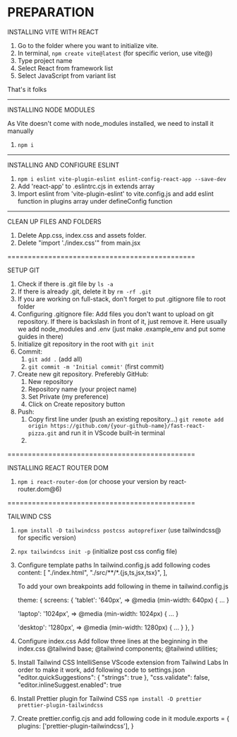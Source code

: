 # PREPARATION

INSTALLING VITE WITH REACT

1. Go to the folder where you want to initialize vite.
2. In terminal, `npm create vite@latest` (for specific verion, use vite@)
3. Type project name
4. Select React from framework list
5. Select JavaScript from variant list

That's it folks

---

INSTALLING NODE MODULES

As Vite doesn't come with node_modules installed, we need to install it manually

1. `npm i`

---

INSTALLING AND CONFIGURE ESLINT

1. `npm i eslint vite-plugin-eslint eslint-config-react-app --save-dev`
2. Add 'react-app' to .eslintrc.cjs in extends array
3. Import eslint from 'vite-plugin-eslint' to vite.config.js and add eslint function in plugins array under defineConfig function

---

CLEAN UP FILES AND FOLDERS

1. Delete App.css, index.css and assets folder.
2. Delete "import './index.css'" from main.jsx

==============================================

SETUP GIT

1. Check if there is .git file by `ls -a`
2. If there is already .git, delete it by `rm -rf .git`
3. If you are working on full-stack, don't forget to put .gitignore file to root folder
4. Configuring .gitignore file:
   Add files you don't want to upload on git repository. If there is backslash in front of it, just remove it. Here usually we add node_modules and .env (just make .example_env and put some guides in there)
5. Initialize git repository in the root with `git init`
6. Commit:
   1. `git add .` (add all)
   2. `git commit -m 'Initial commit'` (first commit)
7. Create new git repository. Preferebly GitHub:
   1. New repository
   2. Repository name (your project name)
   3. Set Private (my preference)
   4. Click on Create repository button
8. Push:
   1. Copy first line under (push an existing repository...) `git remote add origin https://github.com/{your-github-name}/fast-react-pizza.git` and run it in VScode built-in terminal
   1.

==============================================

INSTALLING REACT ROUTER DOM

1. `npm i react-router-dom` (or choose your version by react-router.dom@6)

==============================================

TAILWIND CSS

1. `npm install -D tailwindcss postcss autoprefixer` (use tailwindcss@ for specific version)
2. `npx tailwindcss init -p` (initialize post css config file)

3. Configure template paths
   In tailwind.config.js add following codes
   content: [
   "./index.html",
   "./src/**/*.{js,ts,jsx,tsx}",
   ],

   To add your own breakpoints add following in theme in tailwind.config.js

   theme: {
   screens: {
   'tablet': '640px',
   => @media (min-width: 640px) { ... }

   'laptop': '1024px',
   => @media (min-width: 1024px) { ... }

   'desktop': '1280px',
   => @media (min-width: 1280px) { ... }
   },
   }

4. Configure index.css
   Add follow three lines at the beginning in the index.css
   @tailwind base;
   @tailwind components;
   @tailwind utilities;

5. Install Tailwind CSS IntelliSense VScode extension from Tailwind Labs
   In order to make it work, add following code to settings.json
   "editor.quickSuggestions": {
   "strings": true
   },
   "css.validate": false,
   "editor.inlineSuggest.enabled": true

6. Install Prettier plugin for Tailwind CSS
   `npm install -D prettier prettier-plugin-tailwindcss`
7. Create prettier.config.cjs and add following code in it
   module.exports = { plugins: ['prettier-plugin-tailwindcss'], }
